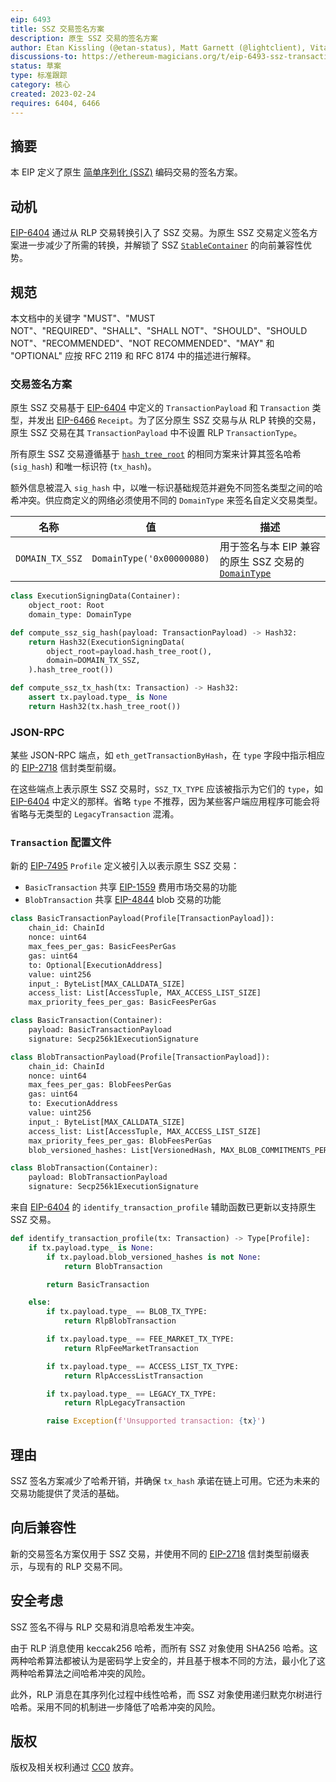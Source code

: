 ```yaml
---
eip: 6493
title: SSZ 交易签名方案
description: 原生 SSZ 交易的签名方案
author: Etan Kissling (@etan-status), Matt Garnett (@lightclient), Vitalik Buterin (@vbuterin)
discussions-to: https://ethereum-magicians.org/t/eip-6493-ssz-transaction-signature-scheme/13050
status: 草案
type: 标准跟踪
category: 核心
created: 2023-02-24
requires: 6404, 6466
---
```


## 摘要

本 EIP 定义了原生 [简单序列化 (SSZ)](https://github.com/ethereum/consensus-specs/blob/ef434e87165e9a4c82a99f54ffd4974ae113f732/ssz/simple-serialize.md) 编码交易的签名方案。

## 动机

[EIP-6404](./eip-6404.md) 通过从 RLP 交易转换引入了 SSZ 交易。为原生 SSZ 交易定义签名方案进一步减少了所需的转换，并解锁了 SSZ [`StableContainer`](./eip-7495.md) 的向前兼容性优势。

## 规范

本文档中的关键字 "MUST"、"MUST NOT"、"REQUIRED"、"SHALL"、"SHALL NOT"、"SHOULD"、"SHOULD NOT"、"RECOMMENDED"、"NOT RECOMMENDED"、"MAY" 和 "OPTIONAL" 应按 RFC 2119 和 RFC 8174 中的描述进行解释。

### 交易签名方案

原生 SSZ 交易基于 [EIP-6404](./eip-6404.md) 中定义的 `TransactionPayload` 和 `Transaction` 类型，并发出 [EIP-6466](./eip-6466.md) `Receipt`。为了区分原生 SSZ 交易与从 RLP 转换的交易，原生 SSZ 交易在其 `TransactionPayload` 中不设置 RLP `TransactionType`。

所有原生 SSZ 交易遵循基于 [`hash_tree_root`](https://github.com/ethereum/consensus-specs/blob/ef434e87165e9a4c82a99f54ffd4974ae113f732/ssz/simple-serialize.md#merkleization) 的相同方案来计算其签名哈希 (`sig_hash`) 和唯一标识符 (`tx_hash`)。

额外信息被混入 `sig_hash` 中，以唯一标识基础规范并避免不同签名类型之间的哈希冲突。供应商定义的网络必须使用不同的 `DomainType` 来签名自定义交易类型。

| 名称 | 值 | 描述 |
| - | - | - |
| `DOMAIN_TX_SSZ` | `DomainType('0x00000080)` | 用于签名与本 EIP 兼容的原生 SSZ 交易的 [`DomainType`](https://github.com/ethereum/consensus-specs/blob/ef434e87165e9a4c82a99f54ffd4974ae113f732/specs/phase0/beacon-chain.md#custom-types) |

```python
class ExecutionSigningData(Container):
    object_root: Root
    domain_type: DomainType

def compute_ssz_sig_hash(payload: TransactionPayload) -> Hash32:
    return Hash32(ExecutionSigningData(
        object_root=payload.hash_tree_root(),
        domain=DOMAIN_TX_SSZ,
    ).hash_tree_root())

def compute_ssz_tx_hash(tx: Transaction) -> Hash32:
    assert tx.payload.type_ is None
    return Hash32(tx.hash_tree_root())
```

### JSON-RPC

某些 JSON-RPC 端点，如 `eth_getTransactionByHash`，在 `type` 字段中指示相应的 [EIP-2718](./eip-2718.md) 信封类型前缀。

在这些端点上表示原生 SSZ 交易时，`SSZ_TX_TYPE` 应该被指示为它们的 `type`，如 [EIP-6404](./eip-6404.md#networking) 中定义的那样。省略 `type` 不推荐，因为某些客户端应用程序可能会将省略与无类型的 `LegacyTransaction` 混淆。

### `Transaction` 配置文件

新的 [EIP-7495](./eip-7495.md) `Profile` 定义被引入以表示原生 SSZ 交易：

- `BasicTransaction` 共享 [EIP-1559](./eip-1559.md#specification) 费用市场交易的功能
- `BlobTransaction` 共享 [EIP-4844](./eip-4844.md#parameters) blob 交易的功能

```python
class BasicTransactionPayload(Profile[TransactionPayload]):
    chain_id: ChainId
    nonce: uint64
    max_fees_per_gas: BasicFeesPerGas
    gas: uint64
    to: Optional[ExecutionAddress]
    value: uint256
    input_: ByteList[MAX_CALLDATA_SIZE]
    access_list: List[AccessTuple, MAX_ACCESS_LIST_SIZE]
    max_priority_fees_per_gas: BasicFeesPerGas

class BasicTransaction(Container):
    payload: BasicTransactionPayload
    signature: Secp256k1ExecutionSignature

class BlobTransactionPayload(Profile[TransactionPayload]):
    chain_id: ChainId
    nonce: uint64
    max_fees_per_gas: BlobFeesPerGas
    gas: uint64
    to: ExecutionAddress
    value: uint256
    input_: ByteList[MAX_CALLDATA_SIZE]
    access_list: List[AccessTuple, MAX_ACCESS_LIST_SIZE]
    max_priority_fees_per_gas: BlobFeesPerGas
    blob_versioned_hashes: List[VersionedHash, MAX_BLOB_COMMITMENTS_PER_BLOCK]

class BlobTransaction(Container):
    payload: BlobTransactionPayload
    signature: Secp256k1ExecutionSignature
```

来自 [EIP-6404](./eip-6404.md) 的 `identify_transaction_profile` 辅助函数已更新以支持原生 SSZ 交易。

```python
def identify_transaction_profile(tx: Transaction) -> Type[Profile]:
    if tx.payload.type_ is None:
        if tx.payload.blob_versioned_hashes is not None:
            return BlobTransaction

        return BasicTransaction

    else:
        if tx.payload.type_ == BLOB_TX_TYPE:
            return RlpBlobTransaction

        if tx.payload.type_ == FEE_MARKET_TX_TYPE:
            return RlpFeeMarketTransaction

        if tx.payload.type_ == ACCESS_LIST_TX_TYPE:
            return RlpAccessListTransaction

        if tx.payload.type_ == LEGACY_TX_TYPE:
            return RlpLegacyTransaction

        raise Exception(f'Unsupported transaction: {tx}')
```

## 理由

SSZ 签名方案减少了哈希开销，并确保 `tx_hash` 承诺在链上可用。它还为未来的交易功能提供了灵活的基础。

## 向后兼容性

新的交易签名方案仅用于 SSZ 交易，并使用不同的 [EIP-2718](./eip-2718.md) 信封类型前缀表示，与现有的 RLP 交易不同。

## 安全考虑

SSZ 签名不得与 RLP 交易和消息哈希发生冲突。

由于 RLP 消息使用 keccak256 哈希，而所有 SSZ 对象使用 SHA256 哈希。这两种哈希算法都被认为是密码学上安全的，并且基于根本不同的方法，最小化了这两种哈希算法之间哈希冲突的风险。

此外，RLP 消息在其序列化过程中线性哈希，而 SSZ 对象使用递归默克尔树进行哈希。采用不同的机制进一步降低了哈希冲突的风险。

## 版权

版权及相关权利通过 [CC0](../LICENSE.md) 放弃。